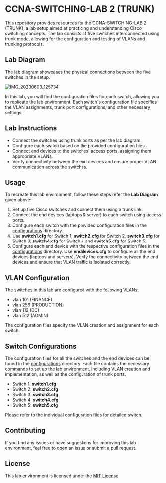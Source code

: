# CCNA-SWITCHING-LAB 2 (TRUNK)
This repository provides resources for the CCNA-SWITCHING-LAB 2 (TRUNK), a lab setup aimed at practicing and understanding Cisco switching concepts. The lab consists of five switches interconnected using trunk mode, allowing for the configuration and testing of VLANs and trunking protocols.
## Lab Diagram
The lab diagram showcases the physical connections between the five switches in the setup.

![IMG_20230603_125734](https://github.com/ashishsjaiswal/CCNA-Switching/assets/75754028/b3b805c5-f10b-4877-a97f-a4e2783f75b4)

In this lab, you will find the configuration files for each switch, allowing you to replicate the lab environment. Each switch's configuration file specifies the VLAN assignments, trunk port configurations, and other necessary settings.

## Lab Instructions
- Connect the switches using trunk ports as per the lab diagram.
- Configure each switch based on the provided configuration files.
- Connect end devices to the switches' access ports, assigning them appropriate VLANs.
- Verify connectivity between the end devices and ensure proper VLAN communication across the switches.

## Usage
To recreate this lab environment, follow these steps refer the **Lab Diagram** given above:
1. Set up five Cisco switches and connect them using a trunk link.
2. Connect the end devices (laptops & server) to each switch using access ports.
3. Configure each switch with the provided configuration files in the [configurations](https://github.com/ashishsjaiswal/CCNA-Switching/tree/08babd9a9238abf77f8753b0a97aecc41742cab9/CCNA-SWITCHING-LAB%202%20%20(TRUNK)/configurations) directory.
4. Use **switch1.cfg** for Switch 1, **switch2.cfg** for Switch 2, **switch3.cfg** for Switch 3, **switch4.cfg** for Switch 4 and **switch5.cfg** for Switch 5.
5. Configure each end device with the respective configuration files in the [configurations](https://github.com/ashishsjaiswal/CCNA-Switching/tree/08babd9a9238abf77f8753b0a97aecc41742cab9/CCNA-SWITCHING-LAB%202%20%20(TRUNK)/configurations) directory. Use **enddevices.cfg** to configure all the end devices (laptops and servers). Verify the connectivity between the end devices and ensure that VLAN traffic is isolated correctly.

## VLAN Configuration
The switches in this lab are configured with the following VLANs:
- vlan 101 (FINANCE)
- vlan 256 (PRODUCTION)
- vlan 112 (DC)
- vlan 512 (ADMIN)

The configuration files specify the VLAN creation and assignment for each switch.

## Switch Configurations

The configuration files for all the switches and the end devices can be found in the [configurations](https://github.com/ashishsjaiswal/CCNA-Switching/tree/08babd9a9238abf77f8753b0a97aecc41742cab9/CCNA-SWITCHING-LAB%202%20%20(TRUNK)/configurations) directory. Each file contains the necessary commands to set up the lab environment, including VLAN creation and implementation, as well as the configuration of trunk ports.

- Switch 1: **switch1.cfg**
- Switch 2: **switch2.cfg**
- Switch 3: **switch3.cfg**
- Switch 4: **switch4.cfg**
- Switch 5: **switch5.cfg**

Please refer to the individual configuration files for detailed switch.

<!--- ## Troubleshooting -->

<!--- If you encounter any issues while setting up or running the lab, refer to the troubleshooting directory. It contains common problems and their possible solutions. -->

## Contributing
If you find any issues or have suggestions for improving this lab environment, feel free to open an issue or submit a pull request.

## License
This lab environment is licensed under the [MIT License](https://github.com/ashishsjaiswal/CCNA-Switching/blob/00ddc3eca4f2c1c0442ba43d91cabefb51a138cd/LICENSE).


